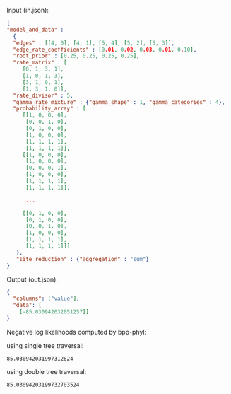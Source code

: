 Input (in.json):
```json
{
"model_and_data" :
  {
  "edges" : [[4, 0], [4, 1], [5, 4], [5, 2], [5, 3]],
  "edge_rate_coefficients" : [0.01, 0.02, 0.03, 0.01, 0.10],
  "root_prior" : [0.25, 0.25, 0.25, 0.25],
  "rate_matrix" : [
	 [0, 1, 3, 1],
	 [1, 0, 1, 3],
	 [3, 1, 0, 1],
	 [1, 3, 1, 0]],
  "rate_divisor" : 5,
  "gamma_rate_mixture" : {"gamma_shape" : 1, "gamma_categories" : 4},
  "probability_array" : [
	 [[1, 0, 0, 0],
	  [0, 0, 1, 0],
	  [0, 1, 0, 0],
	  [1, 0, 0, 0],
	  [1, 1, 1, 1],
	  [1, 1, 1, 1]],
	 [[1, 0, 0, 0],
	  [1, 0, 0, 0],
	  [0, 0, 0, 1],
	  [1, 0, 0, 0],
	  [1, 1, 1, 1],
	  [1, 1, 1, 1]],

      ...

	 [[0, 1, 0, 0],
	  [0, 1, 0, 0],
	  [0, 0, 1, 0],
	  [1, 0, 0, 0],
	  [1, 1, 1, 1],
	  [1, 1, 1, 1]]]
   },
   "site_reduction" : {"aggregation" : "sum"}
}
```

Output (out.json):
```json
{
  "columns": ["value"],
  "data": [
    [-85.030942032051257]]
}
```

Negative log likelihoods computed by bpp-phyl:

using single tree traversal:
```
85.030942031997312824
```

using double tree traversal:
```
85.03094203199732703524
```
